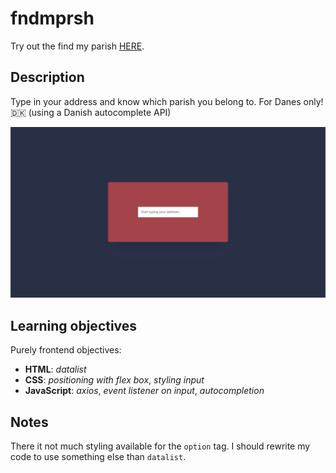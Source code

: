# fndmprsh

Try out the find my parish [HERE](https://vildmedpap.github.io/fndmprsh/).

## Description

Type in your address and know which parish you belong to.
For Danes only! 🇩🇰 (using a Danish autocomplete API)

![Find my parish](img/ss.png)

## Learning objectives

Purely frontend objectives:

-   **HTML**: _datalist_
-   **CSS**: _positioning with flex box_, _styling input_
-   **JavaScript**: _axios_, _event listener on input_, _autocompletion_

## Notes

There it not much styling available for the `option` tag. I should rewrite my code to use something else than `datalist`.

